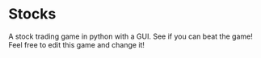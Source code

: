 # Stocks
A stock trading game in python with a GUI. See if you can beat the game! Feel free to edit this game and change it!
